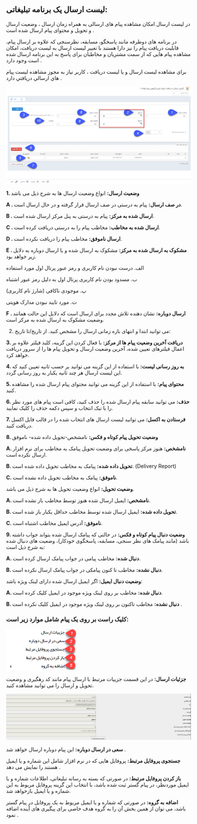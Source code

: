 ## لیست ارسال یک برنامه تبلیغاتی:



در لیست ارسال امکان مشاهده پیام های ارسالی به همراه زمان ارسال ، وضعیت ارسال و تحویل و محتوای پیام ارسال شده است .

 در برنامه های دوطرفه مانند پاسخگو، مسابقه، نظرسنجی که علاوه بر ارسال پیام، قابلیت دریافت پیام را نیز دارا هستند با تغییر لیست ارسال به لیست دریافت، امکان مشاهده پیام هایی که از سمت مشتریان و مخاطبان برای پاسخ به این برنامه ارسال شده است وجود دارد .

برای مشاهده لیست ارسال و یا لیست دریافت ، کاربر نیاز به مجوز مشاهده ليست پيام هاي ارسالي  دريافتي دارد .

![](6.png)

**1. وضعیت ارسال:**  انواع وضعیت ارسال ها به شرح ذیل می باشد

**A . در صف ارسال:** پیام به درستی در صف ارسال قرار گرفته و در حال ارسال است.

**B . ارسال شده به مرکز:** پیام به درستی به پنل مرکز  ارسال شده است.

**C . ارسال شده به مخاطب:** مخاطب پیام را به درستی دریافت کرده است.

**D . ارسال ناموفق:** مخاطب پیام را دریافت نکرده است.

**E . مشکوک به ارسال شده به مرکز:** مشکوک به ارسال شده و یا ارسال دوباره به دلایل زیر خواهد بود.

 الف. درست نبودن نام کاربری و رمز عبور پرتال اول مورد استفاده

 ب. مسدود بودن نام کاربری پرتال اول به دلیل رمز عبور اشتباه

 پ. موجودی ناکافی (شارژ نام کاربری)

  ت. مورد تایید نبودن مدارک هویتی

**F . ارسال دوباره:** نشان دهنده تلاش مجدد برای ارسال است که دلایل این حالت همانند وضعیت مشکوک به ارسال شده به مرکز است.

2. می توانید ابتدا و انتهای بازه زمانی ارسال را مشخص کنید. از تاریخ/تا تاریخ:  

**3. دریافت آخرین وضعیت پیام ها از مرکز:**  با فعال کردن این گزینه، کلید فیلتر علاوه بر اعمال فیلترهای تعیین شده، آخرین وضعیت ارسال و تحویل  پیام ها را از سرور دریافت خواهد کرد.

**4. به روز رسانی لیست:** با استفاده از این گزینه می توانید بر حسب ثانیه تعیین کنید که این لیست ارسال هر چند ثانیه یکبار به روز رسانی گردد.

**5. محتوای پیام:** با استفاده از این گزینه می توانید محتوای پیام ارسال شده را مشاهده کنید.

**6. حذف:** می توانید سابقه پیام ارسال شده را حذف کنید، کافی است پیام های مورد نظر را با تیک انتخاب و سپس دکمه حذف را کلیک نمایید.

**7. فرستادن به اکسل:** می توانید لیست ارسال های انتخاب شده را در قالب فایل اکسل دریافت کنید.

**8. وضعیت تحویل  پیام کوتاه و فکس:**  نامشخص-تحویل داده شده- ناموفق

**A. نامشخص:** هنوز مرکز پاسخی برای وضعیت تحویل پیامک به مخاطب  برای نرم افزار ارسال نکرده است.

**B. تحویل داده شده:**  پیامک به مخاطب تحویل داده شده است. (Delivery Report)

**C. ناموفق:** پیامک به مخاطب تحویل داده نشده است.

**وضعیت تحویل:** انواع وضعیت تحویل ها به شرح ذیل می باشد.

**A. نامشخص:** ایمیل ارسال شده هنوز توسط مخاطب باز نشده است.

**B. تحویل داده شده:**  ایمیل ارسال شده توسط مخاطب حداقل یکبار باز شده است.

**C. ناموفق:** آدرس ایمیل مخاطب اشتباه است.

**9. وضعیت دنبال پیام کوتاه و فکس:** در حالتی که پیامک ارسال شده بتواند جواب داشته باشد (مانند پیامک های نظر سنجی، مسابقه، پاسخگوی خودکار)، وضعیت های دنبال شده به شرح ذیل است:

**A. دنبال شده:**  مخاطب پیامی در جواب پیامک ارسال کرده است.

**B. دنبال نشده:** مخاطب تا کنون پیامکی در جواب پیامک ارسال نکرده است.

**وضعیت دنبال ایمیل:** اگر ایمیل ارسال شده دارای لینک ویژه باشد:

**A. دنبال شده:** مخاطب بر روی لینک ویژه موجود در ایمیل کلیک کرده است.

**B. دنبال نشده:** مخاطب تاکنون بر روی لینک ویژه موجود در ایمیل کلیک نکرده است .

### کلیک راست بر روی یک پیام شامل موارد زیر است:

![](send2.png)

**جزئیات ارسال:** در این قسمت جزییات مرتبط با ارسال پیام مانند کد رهگیری و وضعیت تحویل و ارسال را می توانید مشاهده کنید.

![](send3.png)

**سعی در ارسال دوباره:** این پیام دوباره ارسال خواهد شد .

**جستجوی پروفایل مرتبط:**  پروفایل هایی که در نرم افزار شامل این شماره و یا ایمیل هستند را نمایش می دهد .

**باز کردن پروفایل مرتبط:** در صورتی که بسته به رسانه تبلیغاتی، اطلاعات شماره و یا ایمیل موردنظر، در پیام گستر ثبت شده باشد، با انتخاب این گزینه پروفایل مربوط به این شماره و یا ایمیل بازخواهد شد.

**اضافه به گروه:** در صورتی که شماره و یا ایمیل مربوط به یک پروفایل در پیام گستر باشد، می توان از همین بخش آن را به گروه هدف خاصی برای پیگیری های آینده اضافه نمود .






